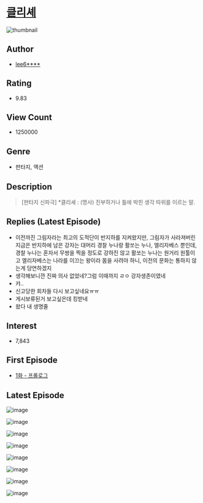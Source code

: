 # [클리셰](https://comic.naver.com/bestChallenge/list?titleId=727508)
![thumbnail](https://image-comic.pstatic.net/user_contents_data/challenge_comic/2020/01/01/200671/thumbnail_202x16411387aee_ba3e_47e6_b082_49798b81f533_00003103.JPEG)

## Author
- [lee6****](https://comic.naver.com/artistTitle?id=200671)

## Rating
- 9.83

## View Count
- 1250000

## Genre
- 판타지, 액션

## Description
> [판타지 신파극] *클리셰 : (명사) 진부하거나 틀에 박힌 생각 따위를 이르는 말.

## Replies (Latest Episode)
- 이전까진 그림자라는 최고의 도적단이 반지하를 지켜왔지만, 그림자가 사라져버린 지금은 반지하에 남은 강자는 대머리 경찰 누나랑 활쏘는 누나, 엘리자베스 뿐인데, 경찰 누나는 혼자서 무쌍을 찍을 정도로 강하진 않고 활쏘는 누나는 원거리 원툴이고 엘리자베스는 나라를 이끄는 왕이라 몸을 사려야 하니, 이전의 문화는 통하지 않는게 당연하겠지
- 생각해보니깐 진짜 의사 없었네?그럼 이때까지 ㄹㅇ 강자생존이였네
- 캬..
- 신고당한 회차들 다시 보고싶네요ㅠㅠ
- 게시보류된거 보고싶은데 킹받네
- 왔다 내 생명줄

## Interest
- 7,843

## First Episode
- [1화 - 프롤로그](https://comic.naver.com/bestChallenge/detail?titleId=727508&no=1)

## Latest Episode
![image](https://image-comic.pstatic.net/user_contents_data/challenge_comic/2023/05/21/200671/upload_7005410110988445235.jpeg)

![image](https://image-comic.pstatic.net/user_contents_data/challenge_comic/2023/05/21/200671/upload_3691088443970303543.jpeg)

![image](https://image-comic.pstatic.net/user_contents_data/challenge_comic/2023/05/21/200671/upload_3760894256196236855.jpeg)

![image](https://image-comic.pstatic.net/user_contents_data/challenge_comic/2023/05/21/200671/upload_3834358996776608609.jpeg)

![image](https://image-comic.pstatic.net/user_contents_data/challenge_comic/2023/05/21/200671/upload_7221629072671586361.jpeg)

![image](https://image-comic.pstatic.net/user_contents_data/challenge_comic/2023/05/21/200671/upload_4063144285329242424.jpeg)

![image](https://image-comic.pstatic.net/user_contents_data/challenge_comic/2023/05/21/200671/upload_3690476926590332981.jpeg)

![image](https://image-comic.pstatic.net/user_contents_data/challenge_comic/2023/05/21/200671/upload_7378364257628403302.jpeg)
